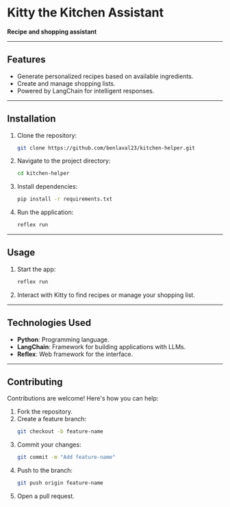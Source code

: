 # Kitty the Kitchen Assistant

**Recipe and shopping assistant**

---

## Features

- Generate personalized recipes based on available ingredients.
- Create and manage shopping lists.
- Powered by LangChain for intelligent responses.

---

## Installation

1. Clone the repository:
   ```bash
   git clone https://github.com/benlaval23/kitchen-helper.git
   ```
2. Navigate to the project directory:
   ```bash
   cd kitchen-helper
   ```
3. Install dependencies:
   ```bash
   pip install -r requirements.txt
   ```
4. Run the application:
   ```bash
   reflex run
   ```

---

## Usage

1. Start the app:
   ```bash
   reflex run
   ```
2. Interact with Kitty to find recipes or manage your shopping list.

---

## Technologies Used

- **Python**: Programming language.
- **LangChain**: Framework for building applications with LLMs.
- **Reflex**: Web framework for the interface.

---

## Contributing

Contributions are welcome! Here's how you can help:
1. Fork the repository.
2. Create a feature branch:
   ```bash
   git checkout -b feature-name
   ```
3. Commit your changes:
   ```bash
   git commit -m "Add feature-name"
   ```
4. Push to the branch:
   ```bash
   git push origin feature-name
   ```
5. Open a pull request.


